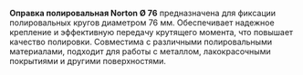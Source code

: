 **Оправка полировальная Norton Ø 76** предназначена для фиксации полировальных кругов диаметром 76 мм. Обеспечивает надежное крепление и эффективную передачу крутящего момента, что повышает качество полировки. Совместима с различными полировальными материалами, подходит для работы с металлом, лакокрасочными покрытиями и другими поверхностями.
